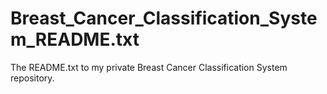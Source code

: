 # Breast_Cancer_Classification_System_README.txt
The README.txt to my private Breast Cancer Classification System repository.
